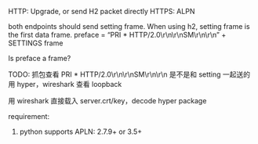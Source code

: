 HTTP: Upgrade, or send H2 packet directly
HTTPS: ALPN

both endpoints should send setting frame. When using h2, setting frame is the first data frame. preface = “PRI * HTTP/2.0\r\n\r\nSM\r\n\r\n” + SETTINGS frame

Is preface a frame? 

TODO: 抓包查看 PRI * HTTP/2.0\r\n\r\nSM\r\n\r\n 是不是和 setting 一起送的
用 hyper，wireshark 查看 loopback

用 wireshark 直接载入 server.crt/key，decode hyper package

requirement: 
1. python supports APLN: 2.7.9+ or 3.5+
